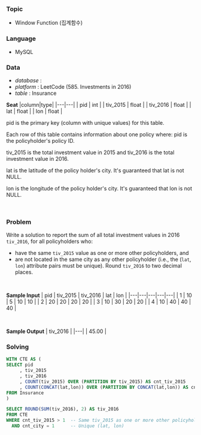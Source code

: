 ### Topic
- Window Function (집계함수)
  
### Language
- MySQL

### Data
- *database* : 
- *platform* : LeetCode (585. Investments in 2016)
- *table* : Insurance

**Seat**
|column|type|
|---|---|
| pid         | int   |
| tiv_2015    | float |
| tiv_2016    | float |
| lat         | float |
| lon         | float |

pid is the primary key (column with unique values) for this table.

Each row of this table contains information about one policy where:
pid is the policyholder's policy ID.

tiv_2015 is the total investment value in 2015 and tiv_2016 is the total investment value in 2016.

lat is the latitude of the policy holder's city. It's guaranteed that lat is not NULL.

lon is the longitude of the policy holder's city. It's guaranteed that lon is not NULL.


<br>

### Problem 
Write a solution to report the sum of all total investment values in 2016 `tiv_2016`, for all policyholders who:
- have the same `tiv_2015` value as one or more other policyholders, and
- are not located in the same city as any other policyholder (i.e., the (`lat`, `lon`) attribute pairs must be unique).
Round `tiv_2016` to two decimal places.



<br>

**Sample Input**
| pid | tiv_2015 | tiv_2016 | lat | lon |
|---|---|---|---|---|
| 1   | 10       | 5        | 10  | 10  |
| 2   | 20       | 20       | 20  | 20  |
| 3   | 10       | 30       | 20  | 20  |
| 4   | 10       | 40       | 40  | 40  |

<br>

**Sample Output**
| tiv_2016 |
|---|
| 45.00    |
<br>

### Solving
```sql
WITH CTE AS (
SELECT pid
     , tiv_2015
     , tiv_2016
     , COUNT(tiv_2015) OVER (PARTITION BY tiv_2015) AS cnt_tiv_2015
     , COUNT(CONCAT(lat,lon)) OVER (PARTITION BY CONCAT(lat,lon)) AS cnt_city
FROM Insurance
)

SELECT ROUND(SUM(tiv_2016), 2) AS tiv_2016
FROM CTE
WHERE cnt_tiv_2015 > 1  -- Same tiv_2015 as one or more other policyholders
  AND cnt_city = 1      -- Unique (lat, lon)
```
